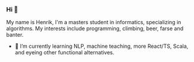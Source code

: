 ### Hi 👋

My name is Henrik, I'm a masters student in informatics, specializing in algorithms. My interests include programming, climbing, beer, farse and banter.

- 🌱 I’m currently learning NLP, machine teaching, more React/TS, Scala, and eyeing other functional alternatives.
<!--
**HenrikEide/HenrikEide** is a ✨ _special_ ✨ repository because its `README.md` (this file) appears on your GitHub profile.

Here are some ideas to get you started:

- 🔭 I’m currently working on ...
- 👯 I’m looking to collaborate on ...
- 🤔 I’m looking for help with ...
- 💬 Ask me about ...
- 📫 How to reach me: ...
- 😄 Pronouns: ...
- ⚡ Fun fact: ...
-->
